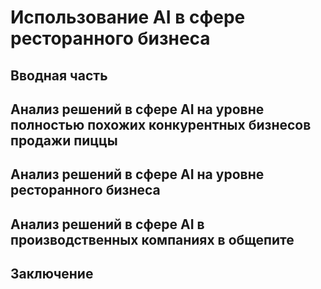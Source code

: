 # Использование AI в сфере ресторанного бизнеса

## Вводная часть

## Анализ решений в сфере AI на уровне полностью похожих конкурентных бизнесов продажи пиццы


## Анализ решений в сфере AI на уровне ресторанного бизнеса

## Анализ решений в сфере AI в производственных компаниях в общепите 

## Заключение
